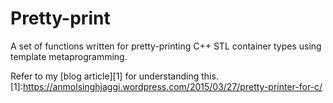 # Pretty-print
A set of functions written for pretty-printing C++ STL container types using template metaprogramming.

Refer to my [blog article][1] for understanding this.
[1]:https://anmolsinghjaggi.wordpress.com/2015/03/27/pretty-printer-for-c/